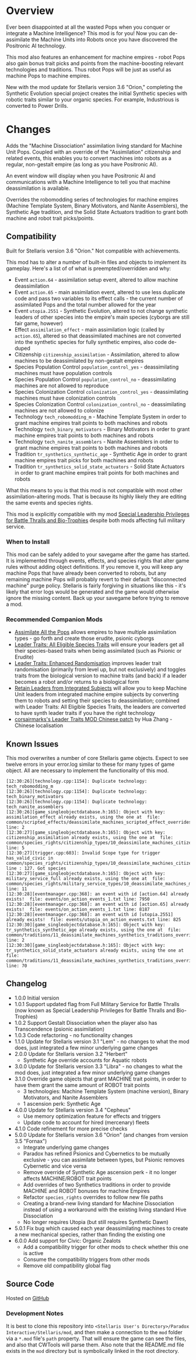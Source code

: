 # Overview

Ever been disappointed at all the wasted Pops when you conquer or integrate a Machine Intelligence?  This mod is for you!  Now you can de-assimilate the Machine Units into Robots once you have discovered the Positronic AI technology.

This mod also features an enhancement for machine empires - robot Pops also gain bonus trait picks and points from the machine-boosting relevant technologies and traditions.  Thus robot Pops will be just as useful as machine Pops to machine empires.

New with the mod update for Stellaris version 3.6 "Orion," completing the Synthetic Evolution special project creates the initial Synthetic species with robotic traits similar to your organic species. For example, Industrious is converted to Power Drills.

# Changes

Adds the "Machine Dissociation" assimilation living standard for Machine Unit Pops. Coupled with an override of the "Assimilation" citizenship and related events, this enables you to convert machines into robots as a regular, non-gestalt empire (as long as you have Positronic AI).

An event window will display when you have Positronic AI and communications with a Machine Intelligence to tell you that machine deassimilation is available.

Overrides the robomodding series of technologies for machine empires (Machine Template System, Binary Motivators, and Nanite Assemblers), the Synthetic Age tradition, and the Solid State Actuators tradition to grant both machine and robot trait picks/points.

## Compatibility

Built for Stellaris version 3.6 "Orion."  Not compatible with achievements.

This mod has to alter a number of built-in files and objects to implement its gameplay.  Here's a list of of what is preempted/overridden and why:

* Event `action.64` - assimilation setup event, altered to allow machine deassimilation
* Event `action.65` - main assimilation event, altered to use less duplicate code and pass two variables to its effect calls - the current number of assimilated Pops and the total number allowed for the year
* Event `utopia.2551` - Synthetic Evolution, altered to not change synthetic leaders of other species into the empire's main species (cyborgs are still fair game, however)
* Effect `assimilation_effect` - main assimilation logic (called by `action.65`), altered so that deassimilated machines are not converted into the synthetic species for fully synthetic empires, also code de-duped
* Citizenship `citizenship_assimilation` - Assimilation, altered to allow machines to be deassimilated by non-gestalt empires
* Species Population Control `population_control_yes` - deassimilating machines must have population controls
* Species Population Control `population_control_no` - deassimilating machines are not allowed to reproduce
* Species Colonization Control `colonization_control_yes` - deassimilating machines must have colonization controls
* Species Colonization Control `colonization_control_no` - deassimilating machines are not allowed to colonize
* Technology `tech_robomodding_m` - Machine Template System in order to grant machine empires trait points to both machines and robots
* Technology `tech_binary_motivators` - Binary Motivators in order to grant machine empires trait points to both machines and robots
* Technology `tech_nanite_assemblers` - Nanite Assemblers in order to grant machine empires trait points to both machines and robots
* Tradition `tr_synthetics_synthetic_age` - Synthetic Age in order to grant machine empires trait picks for both machines and robots
* Tradition `tr_synthetics_solid_state_actuators` - Solid State Actuators in order to grant machine empires trait points for both machines and robots

What this means to you is that this mod is not compatible with most other assimilation-altering mods.  That is because its highly likely they are editing the same events and species rights.

This mod is explicitly compatible with my mod [Special Leadership Privileges for Battle Thralls and Bio-Trophies](https://steamcommunity.com/sharedfiles/filedetails/?id=2496357447) despite both mods affecting full military service.

### When to Install

This mod can be safely added to your savegame after the game has started. It is implemented through events, effects, and species rights that alter game rules without adding object definitions. If you remove it, you will keep any machine Pops that have already been converted to robots, but any remaining machine Pops will probably revert to their default "disconnected machine" purge policy. Stellaris is fairly forgiving in situations like this - it's likely that error logs would be generated and the game would otherwise ignore the missing content. Back up your savegame before trying to remove a mod.

### Recommended Companion Mods

* [Assimilate All the Pops](https://steamcommunity.com/sharedfiles/filedetails/?id=2908463208) allows empires to have multiple assimilation types - go forth and create those erudite, psionic cyborgs
* [Leader Traits: All Eligible Species Traits](https://steamcommunity.com/sharedfiles/filedetails/?id=2499031295) will ensure your leaders get all their species-based traits when being assimilated (such as Psionic or Erudite)
* [Leader Traits: Enhanced Randomisation](https://steamcommunity.com/sharedfiles/filedetails/?id=2553806265) improves leader trait randomisation (primarily from level up, but not exclusively) and toggles traits from the biological version to machine traits (and back) if a leader becomes a robot and/or returns to a biological form
* [Retain Leaders from Integrated Subjects](https://steamcommunity.com/sharedfiles/filedetails/?id=2553818684) will allow you to keep Machine Unit leaders from integrated machine empire subjects by converting them to robots and setting their species to deassimilation; combined with Leader Traits: All Eligible Species Traits, the leaders are converted to have synth leader traits if you have the right technology
* [corsairmarks's Leader Traits MOD Chinese patch](https://steamcommunity.com/sharedfiles/filedetails/?id=2558494770) by Hua Zhang - Chinese localisation

## Known Issues

This mod overwrites a number of core Stellaris game objects.  Expect to see twelve errors in your error.log similar to these for many types of game object.  All are necessary to implement the functionality of this mod.

```
[12:30:26][technology.cpp:1154]: Duplicate technology: tech_robomodding_m
[12:30:26][technology.cpp:1154]: Duplicate technology: tech_binary_motivators
[12:30:26][technology.cpp:1154]: Duplicate technology: tech_nanite_assemblers
[12:30:26][game_singleobjectdatabase.h:165]: Object with key: assimilation_effect already exists, using the one at  file: common/scripted_effects/deassimilate_machines_scripted_effect_overrides.txt line: 2
[12:30:27][game_singleobjectdatabase.h:165]: Object with key: citizenship_assimilation already exists, using the one at  file: common/species_rights/citizenship_types/10_deassimilate_machines_citizenship_type_overrides.txt line: 5
[12:30:27][trigger.cpp:603]: Invalid Scope type for trigger has_valid_civic in common/species_rights/citizenship_types/10_deassimilate_machines_citizenship_type_overrides.txt line : 127. Got species
[12:30:27][game_singleobjectdatabase.h:165]: Object with key: military_service_full already exists, using the one at  file: common/species_rights/military_service_types/10_deassimilate_machines_military_service_overrides.txt line: 11
[12:30:28][eventmanager.cpp:368]: an event with id [action.64] already exists!  file: events/on_action_events_1.txt line: 7950
[12:30:28][eventmanager.cpp:368]: an event with id [action.65] already exists!  file: events/on_action_events_1.txt line: 8187
[12:30:28][eventmanager.cpp:368]: an event with id [utopia.2551] already exists!  file: events/utopia_on_action_events.txt line: 825
[12:30:30][game_singleobjectdatabase.h:165]: Object with key: tr_synthetics_synthetic_age already exists, using the one at  file: common/traditions/11_deassimilate_machines_synthetics_traditions_overrides.txt line: 2
[12:30:30][game_singleobjectdatabase.h:165]: Object with key: tr_synthetics_solid_state_actuators already exists, using the one at  file: common/traditions/11_deassimilate_machines_synthetics_traditions_overrides.txt line: 70
```

## Changelog

* 1.0.0 Initial version
* 1.0.1 Support updated flag from Full Military Service for Battle Thralls (now known as Special Leadership Privileges for Battle Thralls and Bio-Trophies)
* 1.0.2 Support Gestalt Dissociation when the player also has Transcendence (psionic assimilation)
* 1.0.3 Code refactoring - no functionality changes
* 1.1.0 Update for Stellaris version 3.1 "Lem" - no changes to what the mod does, just integrated a few minor underlying game changes
* 2.0.0 Update for Stellaris version 3.2 "Herbert"
    * Synthetic Age override accounts for Aquatic robots
* 3.0.0 Update for Stellaris version 3.3 "Libra" - no changes to what the mod does, just integrated a few minor underlying game changes
* 3.1.0 Override game objects that grant MACHINE trait points, in order to have them grant the same amount of ROBOT trait points
    * 3 technologies: Machine Template System (machine version), Binary Motivators, and Nanite Assemblers
    * 1 ascension perk: Synthetic Age
* 4.0.0 Update for Stellaris version 3.4 "Cepheus"
    * Use memory optimization feature for effects and triggers
    * Update code to account for hired (mercenary) fleets
* 4.1.0 Code refinement for more precise checks
* 5.0.0 Update for Stellaris version 3.6 "Orion" (and changes from version 3.5 "Fornax")
    * Integrate underlying game changes
    * Paradox has refined Psionics and Cybernetics to be mutually exclusive - you can assimilate between types, but Psionic removes Cybernetic and vice versa
    * Remove override of Synthetic Age ascension perk - it no longer affects MACHINE/ROBOT trait points
    * Add overrides of two Synthetics traditions in order to provide MACHINE and ROBOT bonuses for machine Empires
    * Refactor `species_rights` overrides to follow new file paths
    * Creating a brand-new living standard for Machine Dissociation instead of using a workaround with the existing living standard Hive Dissociation
    * No longer requires Utopia (but still requires Synthetic Dawn)
* 5.0.1 Fix bug which caused each year deassimilating machines to create a new mechanical species, rather than finding the existing one
* 6.0.0 Add support for Civic: Organic Zealots
    * Add a compatibility trigger for other mods to check whether this one is active
    * Consume the compatibility triggers from other mods
    * Remove old compatibility global flag

## Source Code

Hosted on [GitHub](https://github.com/corsairmarks/deassimilate_machines)

### Development Notes

It is best to clone this repository into `<Stellaris User's Directory>/Paradox Interactive/Stellaris/mod`, and then make a connection to the `mod` folder via a `*.mod` file's `path` property.  That will ensure the game can see the files, and also that CWTools will parse them.  Also note that the README.md file exists in the `mod` directory but is symbolically linked in the root directory.